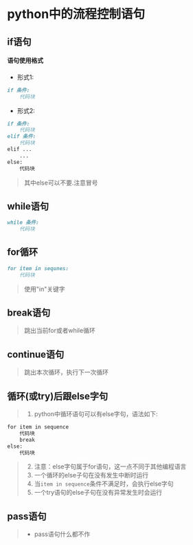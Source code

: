# python中的流程控制语句
## if语句
#### 语句使用格式
* 形式1:
```markdown
if 条件:
    代码块
```
* 形式2:
```markdown
if 条件:
    代码块
elif 条件:
    代码块
elif ...
    ...
else:
    代码块
```
>其中else可以不要.注意冒号
## while语句
```markdown
while 条件:
    代码块
```
## for循环
```markdown
for item in sequnes:
    代码块
```
>使用"in"关键字
## break语句
>跳出当前for或者while循环
## continue语句
>跳出本次循环，执行下一次循环
## 循环(或try)后跟else字句
>1. python中循环语句可以有else字句，语法如下:
```markdown
for item in sequence
    代码块
    break
else:
    代码块
```
>2. 注意：else字句属于for语句，这一点不同于其他编程语言<br/>
>3. 一个循环的else子句在没有发生中断时运行<br/>
>4. 当`item in sequence`条件不满足时，会执行else字句<br/>
>5. 一个try语句的else子句在没有异常发生时会运行
## pass语句
>* pass语句什么都不作
